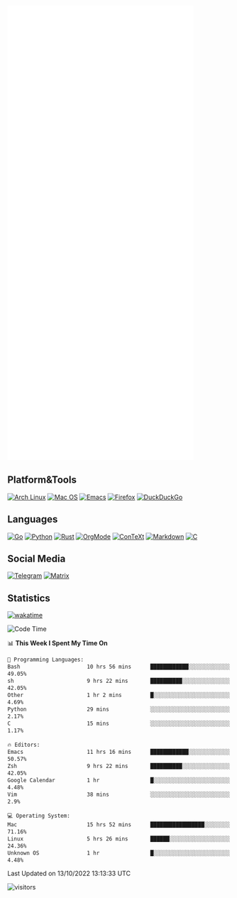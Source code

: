 ![Metrics](https://github.com/SteamedFish/SteamedFish/blob/master/github-metrics.svg)

## Platform&Tools

[![Arch Linux](https://img.shields.io/badge/ArchLinux-1793D1?logo=arch-linux&logoColor=fff&style=flat-square)](https://archlinux.org/)
[![Mac OS](https://img.shields.io/badge/MacOS-000000?style=flat-square&logo=macos&logoColor=F0F0F0)](https://www.apple.com/macos/)
[![Emacs](https://img.shields.io/badge/Emacs-%237F5AB6.svg?&style=flat-square&logo=gnu-emacs&logoColor=white)](https://www.gnu.org/software/emacs/)
[![Firefox](https://img.shields.io/badge/Firefox-FF7139?style=flat-square&logo=Firefox-Browser&logoColor=white)](https://firefox.com/)
[![DuckDuckGo](https://img.shields.io/badge/DuckDuckGo-DE5833?style=flat-square&logo=DuckDuckGo&logoColor=white)](https://duckduckgo.com/)

## Languages

[![Go](https://img.shields.io/badge/Golang-%2300ADD8.svg?style=flat-square&logo=go&logoColor=white)](https://golang.org/)
[![Python](https://img.shields.io/badge/Python-3670A0?style=flat-square&logo=python&logoColor=ffdd54)](https://www.python.org/)
[![Rust](https://img.shields.io/badge/Rust-%23000000.svg?style=flat-square&logo=rust&logoColor=white)](https://www.rust-lang.org/)
[![OrgMode](https://img.shields.io/badge/OrgMode-%23000000.svg?style=flat-square&logo=org&logoColor=white)](https://orgmode.org/)
[![ConTeXt](https://img.shields.io/badge/ConTeXt-%23008080.svg?style=flat-square&logo=latex&logoColor=white)](https://contextgarden.net/)
[![Markdown](https://img.shields.io/badge/MarkDown-%23000000.svg?style=flat-square&logo=markdown&logoColor=white)](https://daringfireball.net/projects/markdown/)
[![C](https://img.shields.io/badge/C-%2300599C.svg?style=flat-square&logo=c&logoColor=white)](https://www.iso.org/standard/74528.html)

## Social Media
[![Telegram](https://img.shields.io/badge/SteamedFish-2CA5E0?style=social&logo=telegram&logoColor=white)](https://t.me/SteamedFish)
[![Matrix](https://img.shields.io/badge/SteamedFish-2CA5E0?style=social&logo=matrix&logoColor=black)](https://matrix.to/#/@i:steamedfish.org)

## Statistics
[![wakatime](https://wakatime.com/badge/user/168280d6-fcf2-4b4f-ad3a-dc4612f35b38.svg)](https://wakatime.com/@168280d6-fcf2-4b4f-ad3a-dc4612f35b38)

<!--START_SECTION:waka-->
![Code Time](http://img.shields.io/badge/Code%20Time-2%2C063%20hrs%2049%20mins-blue)

📊 **This Week I Spent My Time On** 

```text
💬 Programming Languages: 
Bash                     10 hrs 56 mins      ████████████░░░░░░░░░░░░░   49.05% 
sh                       9 hrs 22 mins       ██████████░░░░░░░░░░░░░░░   42.05% 
Other                    1 hr 2 mins         █░░░░░░░░░░░░░░░░░░░░░░░░   4.69% 
Python                   29 mins             ░░░░░░░░░░░░░░░░░░░░░░░░░   2.17% 
C                        15 mins             ░░░░░░░░░░░░░░░░░░░░░░░░░   1.17%

🔥 Editors: 
Emacs                    11 hrs 16 mins      ████████████░░░░░░░░░░░░░   50.57% 
Zsh                      9 hrs 22 mins       ██████████░░░░░░░░░░░░░░░   42.05% 
Google Calendar          1 hr                █░░░░░░░░░░░░░░░░░░░░░░░░   4.48% 
Vim                      38 mins             ░░░░░░░░░░░░░░░░░░░░░░░░░   2.9%

💻 Operating System: 
Mac                      15 hrs 52 mins      █████████████████░░░░░░░░   71.16% 
Linux                    5 hrs 26 mins       ██████░░░░░░░░░░░░░░░░░░░   24.36% 
Unknown OS               1 hr                █░░░░░░░░░░░░░░░░░░░░░░░░   4.48%

```


 Last Updated on 13/10/2022 13:13:33 UTC
<!--END_SECTION:waka-->

![visitors](https://visitor-badge.laobi.icu/badge?page_id=SteamedFish.SteamedFish)
